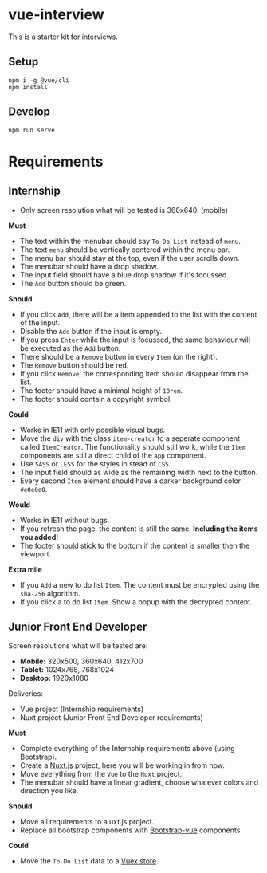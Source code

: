# vue-interview
This is a starter kit for interviews.

## Setup
```
npm i -g @vue/cli
npm install
```

## Develop
```
npm run serve
```

# Requirements
## Internship
- Only screen resolution what will be tested is 360x640. (mobile)

**Must**
- The text within the menubar should say `To Do List` instead of `menu`.
- The text `menu` should be vertically centered within the menu bar.
- The menu bar should stay at the top, even if the user scrolls down.
- The menubar should have a drop shadow.
- The input field should have a blue drop shadow if it's focussed.
- The `Add` button should be green.


**Should**
- If you click `Add`, there will be a item appended to the list with the content of the input.
- Disable the `Add` button if the input is empty.
- If you press `Enter` while the input is focussed, the same behaviour will be executed as the `Add` button.
- There should be a `Remove` button in every `Item` (on the right).
- The `Remove` button should be red.
- If you click `Remove`, the corresponding item should disappear from the list.
- The footer should have a minimal height of `10rem`.
- The footer should contain a copyright symbol. 

**Could**
- Works in IE11 with only possible visual bugs.
- Move the `div` with the class `item-creator` to a seperate component called `ItemCreator`. The functionality should still work, while the `Item` components are still a direct child of the `App` component.
- Use `SASS` or `LESS` for the styles in stead of `CSS`.
- The input field should as wide as the remaining width next to the button.
- Every second `Item` element should have a darker background color `#e0e0e0`.

**Would**
- Works in IE11 without bugs.
- If you refresh the page, the content is still the same. **Including the items you added!**
- The footer should stick to the bottom if the content is smaller then the viewport.

**Extra mile**
- If you `Add` a new to do list `Item`. The content must be encrypted using the `sha-256` algorithm.
- If you click a to do list `Item`. Show a popup with the decrypted content.

## Junior Front End Developer
Screen resolutions what will be tested are:
- **Mobile:** 320x500, 360x640, 412x700
- **Tablet:** 1024x768, 768x1024
- **Desktop:** 1920x1080

Deliveries:
- Vue project (Internship requirements)
- Nuxt project (Junior Front End Developer requirements)

**Must**
- Complete everything of the Internship requirements above (using Bootstrap).
- Create a [Nuxt.js](https://nuxtjs.org/guide) project, here you will be working in from now.
- Move everything from the `Vue` to the `Nuxt` project.
- The menubar should have a linear gradient, choose whatever colors and direction you like.

**Should**
- Move all requirements to a uxt.js project.
- Replace all bootstrap components with [Bootstrap-vue](bootstrap-vue.js.org) components

**Could**
- Move the `To Do List` data to a [Vuex store](https://vuex.vuejs.org/guide/).
